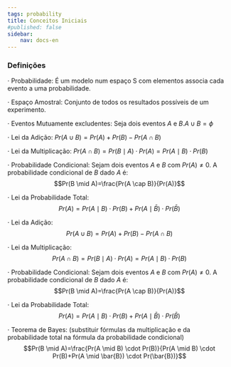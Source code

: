 ```yaml
---
tags: probability
title: Conceitos Iniciais
#published: false
sidebar:
    nav: docs-en
---
```


### Definições

$\cdot$ Probabilidade: É um modelo num espaço S com elementos associa cada evento a uma probabilidade.

$\cdot$ Espaço Amostral: Conjunto de todos os resultados possíveis de um experimento.

$\cdot$ Eventos Mutuamente excludentes: Seja dois eventos $A$ e $B. A \cup B=\phi$

$\cdot$ Lei da Adição: $Pr(A \cup B)= Pr(A)+Pr(B)-Pr(A \cap B)$

$\cdot$ Lei da Multiplicação: $Pr(A \cap B)=Pr(B \mid A) \cdot Pr(A)=Pr(A \mid B) \cdot Pr(B)$

$\cdot$ Probabilidade Condicional: Sejam dois eventos $A$ e $B$ com $Pr(A) \neq 0$. A probabilidade condicional de $B$ dado $A$ é:
$$Pr(B \mid A)=\frac{Pr(A \cap B)}{Pr(A)}$$

$\cdot$ Lei da Probabilidade Total:
$$Pr(A)=Pr(A \mid B) \cdot Pr(B)+Pr(A \mid \bar{B}) \cdot Pr(\bar{B})$$

$\cdot$ Lei da Adição:
$$Pr(A \cup B)=Pr(A)+Pr(B)-Pr(A \cap B)$$

$\cdot$ Lei da Multiplicação:
$$Pr(A \cap B)=Pr(B \mid A) \cdot Pr(A)=Pr(A \mid B) \cdot Pr(B)$$

$\cdot$ Probabilidade Condicional:
Sejam dois eventos $A$ e $B$ com $Pr(A) \neq 0$. A probabilidade condicional de $B$ dado $A$ é:
$$Pr(B \mid A)=\frac{Pr(A \cap B)}{Pr(A)}$$

$\cdot$ Lei da Probabilidade Total:
$$Pr(A)=Pr(A \mid B) \cdot Pr(B)+Pr(A \mid \bar{B}) \cdot Pr(\bar{B})$$

$\cdot$ Teorema de Bayes:
(substituir fórmulas da multiplicação e da probabilidade total na fórmula da probabilidade condicional)
$$Pr(B \mid A)=\frac{Pr(A \mid B) \cdot Pr(B)}{Pr(A \mid B) \cdot Pr(B)+Pr(A \mid \bar{B}) \cdot Pr(\bar{B})}$$

